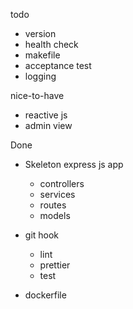 todo
  - version
  - health check
  - makefile
  - acceptance test
  - logging

nice-to-have
  - reactive js
  - admin view

Done
 - Skeleton express js app
    - controllers
    - services
    - routes
    - models
     
 - git hook
    - lint
    - prettier
    - test
 - dockerfile
 